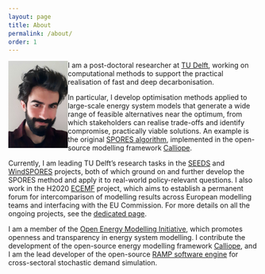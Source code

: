 ```yaml
---
layout: page
title: About
permalink: /about/
order: 1
---
```



<img src="/assets/id_pic.jpg" width="120" align="left" class="rounded-corners"/>

I am a post-doctoral researcher at [TU Delft](https://www.tudelft.nl/tbm/over-de-faculteit/afdelingen/engineering-systems-and-services/people/researchers/dr-f-francesco-lombardi), working on computational methods to support the practical realisation of fast and deep decarbonisation.

In particular, I develop optimisation methods applied to large-scale energy system models that generate a wide range of feasible alternatives near the optimum, from which stakeholders can realise trade-offs and identify compromise, practically viable solutions. An example is the original [SPORES algorithm](https://secure.jbs.elsevierhealth.com/action/getSharedSiteSession?redirect=https%3A%2F%2Fwww.cell.com%2Fjoule%2Ffulltext%2FS2542-4351%2820%2930348-2%3F_returnURL%3Dhttps%253A%252F%252Flinkinghub.elsevier.com%252Fretrieve%252Fpii%252FS2542435120303482%253Fshowall%253Dtrue&rc=0), implemented in the open-source modelling framework [Calliope](https://calliope.readthedocs.io/en/stable/user/advanced_features.html#spores-mode).

Currently, I am leading TU Delft’s research tasks in the [SEEDS](https://seeds-project.org) and [WindSPORES](https://www.aramis.admin.ch/Grunddaten/?ProjectID=48588) projects, both of which ground on and further develop the SPORES method and apply it to real-world policy-relevant questions. I also work in the H2020 [ECEMF](https://www.ecemf.eu) project, which aims to establish a permanent forum for intercomparison of modelling results across European modelling teams and interfacing with the EU Commission. For more details on all the ongoing projects, see the [dedicated page](/projects/).

I am a member of the [Open Energy Modelling Initiative](https://openmod-initiative.org), which promotes openness and transparency in energy system modelling. I contribute the development of the open-source energy modelling framework [Calliope](www.callio.pe), and I am the lead developer of the open-source [RAMP software engine](https://github.com/RAMP-project/) for cross-sectoral stochastic demand simulation.